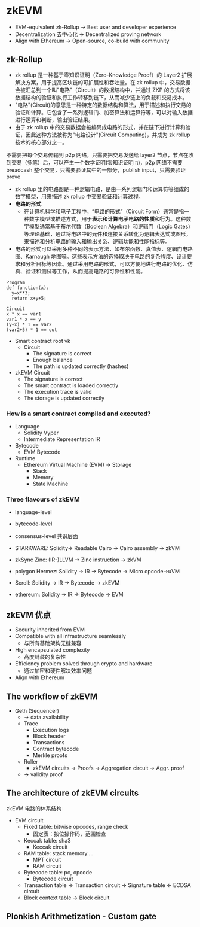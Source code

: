 # zkEVM

- EVM-equivalent zk-Rollup -> Best user and developer experience
- Decentralization 去中心化 -> Decentralized proving network
- Align with Ethereum -> Open-source, co-build with community

## zk-Rollup

- zk rollup 是一种基于零知识证明（Zero-Knowledge Proof）的 Layer2 扩展解决方案，用于提高区块链的可扩展性和吞吐量。在 zk rollup 中，交易数据会被汇总到一个叫"电路"（Circuit）的数据结构中，并通过 ZKP 的方式将该数据结构的验证和执行工作转移到链下，从而减少链上的负载和交易成本。
- "电路"(Circuit)的意思是一种特定的数据结构和算法，用于描述和执行交易的验证和计算。它包含了一系列逻辑门、加密算法和运算符等，可以对输入数据进行运算和判断，输出验证结果。
- 由于 zk rollup 中的交易数据会被编码成电路的形式，并在链下进行计算和验证，因此这种方法被称为"电路设计"(Circuit Computing)，并成为 zk rollup 技术的核心部分之一。

不需要把每个交易传输到 p2p 网络，只需要把交易发送给 layer2 节点，节点在收到交易（多笔）后，可以产生一个数学证明(零知识证明 π)，p2p 网络不需要 breadcash 整个交易，只需要验证其中的一部分，publish input，只需要验证 prove

- zk rollup 里的电路图是一种逻辑电路，是由一系列逻辑门和运算符等组成的数字模型，用来描述 zk rollup 中交易验证和计算过程。
- **电路的形式**
  - 在计算机科学和电子工程中，“电路的形式”（Circuit Form）通常是指一种数字模型或描述方式，用于**表示和计算电子电路的性质和行为**。这种数字模型通常基于布尔代数（Boolean Algebra）和逻辑门（Logic Gates）等理论基础，通过将电路中的元件和连接关系转化为逻辑表达式或图形，来描述和分析电路的输入和输出关系、逻辑功能和性能指标等。
- 电路的形式可以采用多种不同的表示方法，如布尔函数、真值表、逻辑门电路图、Karnaugh 地图等。这些表示方法的选择取决于电路的复杂程度、设计要求和分析目标等因素。通过采用电路的形式，可以方便地进行电路的优化、仿真、验证和测试等工作，从而提高电路的可靠性和性能。

```
Program
def function(x):
  y=x**3;
  return x+y+5;

Circuit
x * x == var1
var1 * x == y
(y+x) * 1 == var2
(var2+5) * 1 == out
```

- Smart contract root vk
  - Circuit
    - The signature is correct
    - Enough balance
    - The path is updated correctly (hashes)
- zkEVM Circuit
  - The signature is correct
  - The smart contract is loaded correctly
  - The execution trace is valid
  - The storage is updated correctly

### How is a smart contract compiled and executed?

- Language
  - Solidity Vyper
  - Intermediate Representation IR
- Bytecode
  - EVM Bytecode
- Runtime
  - Ethereum Virtual Machine (EVM) -> Storage
    - Stack
    - Memory
    - State Machine

### Three flavours of zkEVM

- language-level
- bytecode-level
- consensus-level 共识层面

- STARKWARE: Solidity-> Readable Cairo -> Cairo assembly -> zkVM
- zkSync Zinc: (IR-)LLVM -> Zinc instruction -> zkVM
- polygon Hermez: Solidity -> IR -> Bytecode -> Micro opcode->uVM
- Scroll: Solidity -> IR -> Bytecode -> zkEVM
- ethereum: Solidity -> IR -> Bytecode -> EVM

## zkEVM 优点

- Security inherited from EVM
- Compatible with all infrastructure seamlessly
  - 与所有基础架构无缝兼容
- High encapsulated complexity
  - 高度封装的复杂性
- Efficiency problem solved through crypto and hardware
  - 通过加密和硬件解决效率问题
- Align with Ethereum

## The workflow of zkEVM

- Geth (Sequencer)
  - -> data availability
  - Trace
    - Execution logs
    - Block header
    - Transactions
    - Contract bytecode
    - Merkle proofs
  - Roller
    - zkEVM circuits -> Proofs -> Aggregation circuit -> Aggr. proof
  - -> validity proof

## The architecture of zkEVM circuits

zkEVM 电路的体系结构

- EVM circuit
  - Fixed table: bitwise opcodes, range check
    - 固定表：按位操作码，范围检查
  - Keccak table: sha3
    - Keccak circuit
  - RAM table: stack memory ...
    - MPT circuit
    - RAM circuit
  - Bytecode table: pc, opcode
    - Bytecode circuit
  - Transaction table -> Transaction circuit -> Signature table <- ECDSA circuit
  - Block context table -> Block circuit

## Plonkish Arithmetization - Custom gate
